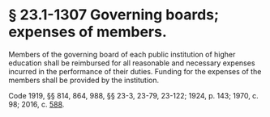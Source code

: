 # § 23.1-1307 Governing boards; expenses of members.

<p>Members of the governing board of each public institution of higher education shall be reimbursed for all reasonable and necessary expenses incurred in the performance of their duties. Funding for the expenses of the members shall be provided by the institution.</p><p>Code 1919, §§ 814, 864, 988, §§ 23-3, 23-79, 23-122; 1924, p. 143; 1970, c. 98; 2016, c. <a href='http://lis.virginia.gov/cgi-bin/legp604.exe?161+ful+CHAP0588'>588</a>.</p>